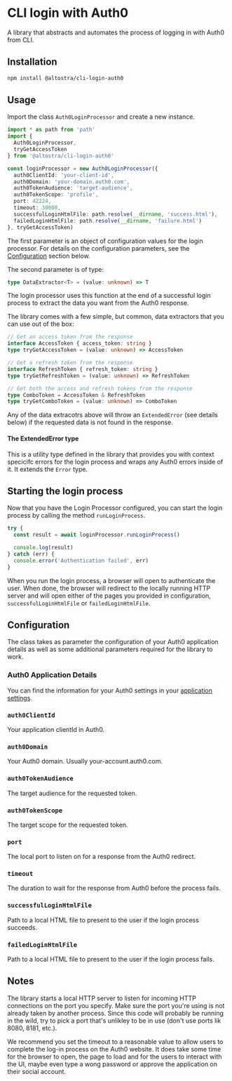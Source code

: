 # CLI login with Auth0

A library that abstracts and automates the process of logging in with Auth0 from CLI.

## Installation
```sh
npm install @altostra/cli-login-auth0
```

## Usage
Import the class `Auth0LoginProcessor` and create a new instance.
```TypeScript
import * as path from 'path'
import { 
  Auth0LoginProcessor, 
  tryGetAccessToken 
} from '@altostra/cli-login-auth0'

const loginProcessor = new Auth0LoginProcessor({
  auth0ClientId: 'your-client-id',
  auth0Domain: 'your-domain.auth0.com',
  auth0TokenAudience: 'target-audience',
  auth0TokenScope: 'profile',
  port: 42224,
  timeout: 30000,
  successfulLoginHtmlFile: path.resolve(__dirname, 'success.html'),
  failedLoginHtmlFile: path.resolve(__dirname, 'failure.html')
}, tryGetAccessToken)
```
The first parameter is an object of configuration values for the login processor.
For details on the configuration parameters, see the [Configuration](#Configuration) section below.

The second parameter is of type:
```TypeScript
type DataExtractor<T> = (value: unknown) => T
```
The login processor uses this function at the end of a successful login process to extract the data you want from the Auth0 response.

The library comes with a few simple, but common, data extractors that you can use out of the box:
```TypeScript
// Get an access token from the response
interface AccessToken { access_token: string }
type tryGetAccessToken = (value: unknown) => AccessToken

// Get a refresh token from the response
interface RefreshToken { refresh_token: string }
type tryGetRefreshToken = (value: unknown) => RefreshToken

// Get both the access and refresh tokens from the response
type ComboToken = AccessToken & RefreshToken
type tryGetComboToken = (value: unknown) => ComboToken
```

Any of the data extracotrs above will throw an `ExtendedError` (see details below) if the requested data is not found in the response.

#### The ExtendedError type
This is a utility type defined in the library that provides you with context specicifc errors for the login process and wraps any Auth0 errors inside of it. It extends the `Error` type.

## Starting the login process

Now that you have the Login Processor configured, you can start the login process by calling the method `runLoginProcess`. 
```TypeScript
try {
  const result = await loginProcessor.runLoginProcess()

  console.log(result)
} catch (err) {
  console.error('Authentication failed', err)
}
```

When you run the login process, a browser will open to authenticate the user. When done, the browser will redirect to the locally running HTTP server and will open either of the pages you provided in configuration, `successfulLoginHtmlFile` or `failedLoginHtmlFile`.

## Configuration
The class takes as parameter the configuration of your Auth0 application details as well as some additional parameters required for the library to work.

### Auth0 Application Details
You can find the information for your Auth0 settings in your [application settings](https://manage.auth0.com/#/applications).

### `auth0ClientId`
Your application clientId in Auth0.

### `auth0Domain`
Your Auth0 domain. Usually your-account.auth0.com.

### `auth0TokenAudience`
The target audience for the requested token.

### `auth0TokenScope`
The target scope for the requested token.

### `port`
The local port to listen on for a response from the Auth0 redirect.

### `timeout`
The duration to wait for the response from Auth0 before the process fails.

### `successfulLoginHtmlFile`
Path to a local HTML file to present to the user if the login process succeeds.

### `failedLoginHtmlFile`
Path to a local HTML file to present to the user if the login process fails.

## Notes
The library starts a local HTTP server to listen for incoming HTTP connections on the port you specify. Make sure the port you're using is not already taken by another process. Since this code will probably be running in the wild, try to pick a port that's unlikley to be in use (don't use ports lik 8080, 8181, etc.).

We recommend you set the timeout to a reasonable value to allow users to complete the log-in process on the Auth0 website. It does take some time for the browser to open, the page to load and for the users to interact with the UI, maybe even type a wong password or approve the application on their social account.
